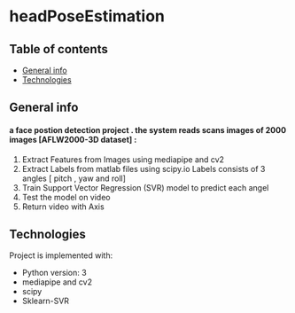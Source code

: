 # headPoseEstimation 

 
 ## Table of contents
* [General info](#general-info)
* [Technologies](#technologies)

## General info
#### a face postion detection project . the system reads scans images of 2000 images  [AFLW2000-3D dataset] :
1.	Extract Features from Images using mediapipe and cv2 
2.	Extract Labels from matlab files using scipy.io 
    Labels consists of 3 angles [ pitch , yaw and roll] 
3.	Train Support Vector Regression (SVR) model to predict each angel 
4.	Test the model on video 
5.	Return video with Axis 
 

## Technologies
Project is implemented with:
* Python version: 3
* mediapipe and cv2 
* scipy
* Sklearn-SVR 

	

